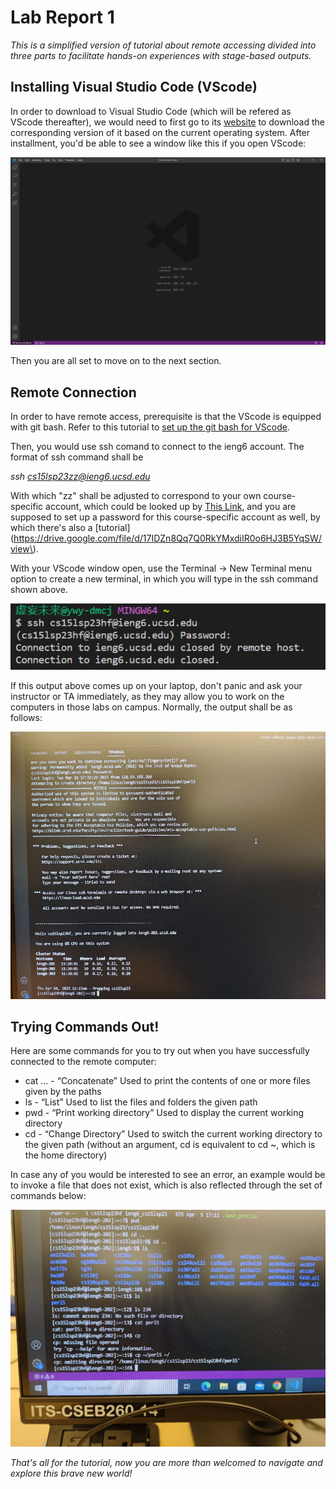 # Lab Report 1

*This is a simplified version of tutorial about remote accessing divided into three parts to facilitate hands-on experiences with stage-based outputs.*

## Installing Visual Studio Code (VScode)

In order to download to Visual Studio Code (which will be refered as VScode thereafter), we would need to first go to its [website](https://code.visualstudio.com/) to download the corresponding version of it based on the current operating system. After installment, you'd be able to see a window like this if you open VScode:

![Image](VSCode.png)

Then you are all set to move on to the next section.

## Remote Connection

In order to have remote access, prerequisite is that the VScode is equipped with git bash. Refer to this tutorial to [set up the git bash for VScode](https://stackoverflow.com/questions/42606837/how-do-i-use-bash-on-windows-from-the-visual-studio-code-integrated-terminal/50527994#50527994).

Then, you would use ssh comand to connect to the ieng6 account. The format of ssh command shall be 

*ssh cs15lsp23zz@ieng6.ucsd.edu*

With which "zz" shall be adjusted to correspond to your own course-specific account, which could be looked up by [This Link](https://sdacs.ucsd.edu/~icc/index.php), and you are supposed to set up a password for this course-specific account as well, by which there's also a [tutorial](https://drive.google.com/file/d/17IDZn8Qq7Q0RkYMxdiIR0o6HJ3B5YqSW/view\).

With your VScode window open, use the Terminal → New Terminal menu option to create a new terminal, in which you will type in the ssh command shown above.

![Image](remote_control_1.png)

If this output above comes up on your laptop, don't panic and ask your instructor or TA immediately, as they may allow you to work on the computers in those labs on campus. Normally, the output shall be as follows:

![Image](remote_control_2.png)

## Trying Commands Out!

Here are some commands for you to try out when you have successfully connected to the remote computer:

* cat <path1> <path2> ... - “Concatenate” Used to print the contents of one or more files given by the paths
* ls <path> - “List” Used to list the files and folders the given path
* pwd - “Print working directory” Used to display the current working directory
* cd <path> - “Change Directory” Used to switch the current working directory to the given path (without an argument, cd is equivalent to cd ~, which is the home directory)

In case any of you would be interested to see an error, an example would be to invoke a file that does not exist, which is also reflected through the set of commands below:
  
![Image](commands.jpg)
  
*That's all for the tutorial, now you are more than welcomed to navigate and explore this brave new world!*
